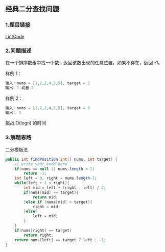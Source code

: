 ## 经典二分查找问题
### 1.题目链接
[LintCode](https://www.lintcode.com/problem/457/)
### 2.问题描述

在一个排序数组中找一个数，返回该数出现的任意位置，如果不存在，返回 -1。

样例 1：
```java
输入：nums = [1,2,2,4,5,5], target = 2
输出：1 或者 2
```

样例 2：
```java
输入：nums = [1,2,2,4,5,5], target = 6
输出：-1
```

挑战:O(logn) 的时间

### 3.解题思路

二分模板法

```java
public int findPosition(int[] nums, int target) {
    // write your code here
    if(nums == null || nums.length < 1)
        return -1;
    int left = 0, right = nums.length-1;
    while(left + 1 < right){
        int mid = left + (right - left) / 2;
        if(nums[mid] == target){
            return mid;
        }else if (nums[mid] > target){
            right = mid;
        }else{
            left = mid;
        }
    }
    if(nums[right] == target)
        return right;
    return nums[left] == target ? left : -1;
}
```

